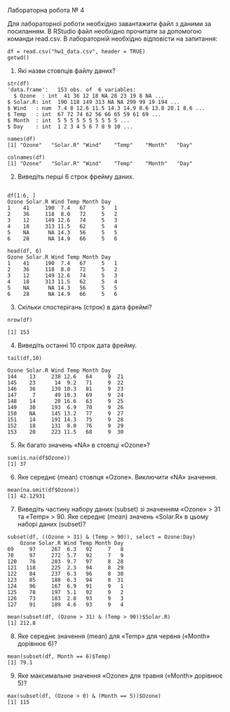 Лабораторна робота № 4

Для лабораторної роботи необхідно завантажити файл з даними за
посиланням.
В RStudio файл необхідно прочитати за допомогою команди read.csv.
В лабораторній необхідно відповісти на запитання:
```{r}
df = read.csv("hw1_data.csv", header = TRUE)
getwd()

```
1. Які назви стовпців файлу даних?
```{r}
str(df)
'data.frame':	153 obs. of  6 variables:
  $ Ozone  : int  41 36 12 18 NA 28 23 19 8 NA ...
$ Solar.R: int  190 118 149 313 NA NA 299 99 19 194 ...
$ Wind   : num  7.4 8 12.6 11.5 14.3 14.9 8.6 13.8 20.1 8.6 ...
$ Temp   : int  67 72 74 62 56 66 65 59 61 69 ...
$ Month  : int  5 5 5 5 5 5 5 5 5 5 ...
$ Day    : int  1 2 3 4 5 6 7 8 9 10 ...

names(df)
[1] "Ozone"   "Solar.R" "Wind"    "Temp"    "Month"   "Day"    

colnames(df)
[1] "Ozone"   "Solar.R" "Wind"    "Temp"    "Month"   "Day"  

```

2. Виведіть перші 6 строк фрейму даних.
```{r}

df[1:6, ]
Ozone Solar.R Wind Temp Month Day
1    41     190  7.4   67     5   1
2    36     118  8.0   72     5   2
3    12     149 12.6   74     5   3
4    18     313 11.5   62     5   4
5    NA      NA 14.3   56     5   5
6    28      NA 14.9   66     5   6

head(df, 6)
Ozone Solar.R Wind Temp Month Day
1    41     190  7.4   67     5   1
2    36     118  8.0   72     5   2
3    12     149 12.6   74     5   3
4    18     313 11.5   62     5   4
5    NA      NA 14.3   56     5   5
6    28      NA 14.9   66     5   6

```

3. Скільки спостерігань (строк) в дата фреймі?
```{r}
nrow(df)

[1] 153

```

4. Виведіть останні 10 строк дата фрейму.
```{r}
tail(df,10)

Ozone Solar.R Wind Temp Month Day
144    13     238 12.6   64     9  21
145    23      14  9.2   71     9  22
146    36     139 10.3   81     9  23
147     7      49 10.3   69     9  24
148    14      20 16.6   63     9  25
149    30     193  6.9   70     9  26
150    NA     145 13.2   77     9  27
151    14     191 14.3   75     9  28
152    18     131  8.0   76     9  29
153    20     223 11.5   68     9  30
```

5. Як багато значень «NA» в стовпці «Ozone»?
```{r}
sum(is.na(df$Ozone))
[1] 37
```

6. Яке середнє (mean) стовпця «Ozone». Виключити «NA» значення.
```{r}
mean(na.omit(df$Ozone))
[1] 42.12931

```

7. Виведіть частину набору даних (subset) зі значенням «Ozone» > 31 та
«Temp» > 90. Яке середнє (mean) значень «Solar.R» в цьому наборі даних
(subset)?
```{r}
subset(df, ((Ozone > 31) & (Temp > 90)), select = Ozone:Day)
    Ozone Solar.R Wind Temp Month Day
69     97     267  6.3   92     7   8
70     97     272  5.7   92     7   9
120    76     203  9.7   97     8  28
121   118     225  2.3   94     8  29
122    84     237  6.3   96     8  30
123    85     188  6.3   94     8  31
124    96     167  6.9   91     9   1
125    78     197  5.1   92     9   2
126    73     183  2.8   93     9   3
127    91     189  4.6   93     9   4

mean(subset(df, (Ozone > 31) & (Temp > 90))$Solar.R)
[1] 212.8
```

8. Яке середнє значення (mean) для «Temp» для червня («Month» дорівнює 6)?
```{r}
mean(subset(df, Month == 6)$Temp)
[1] 79.1
```

9. Яке максимальне значення «Ozone» для травня («Month» дорівнює 5)?
```{r}
max(subset(df, (Ozone > 0) & (Month == 5))$Ozone)
[1] 115
```
